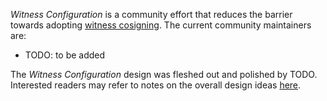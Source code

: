 *Witness Configuration* is a community effort that reduces the barrier towards
adopting [witness cosigning][].  The current community maintainers are:

  - TODO: to be added

The *Witness Configuration* design was fleshed out and polished by TODO.
Interested readers may refer to notes on the overall design ideas
[here](https://git.glasklar.is/rgdd/witness-configuration-network).

[witness cosigning]: https://C2SP.org/tlog-witness
